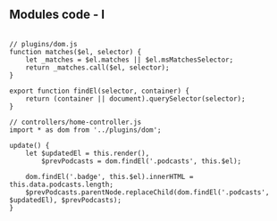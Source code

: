 ##  Modules code - I

<pre>
	<code data-trim>
// plugins/dom.js
function matches($el, selector) {
	let _matches = $el.matches || $el.msMatchesSelector;
	return _matches.call($el, selector);
}

export function findEl(selector, container) {
	return (container || document).querySelector(selector);
}

// controllers/home-controller.js
import * as dom from '../plugins/dom';

update() {
	let $updatedEl = this.render(),
		$prevPodcasts = dom.findEl('.podcasts', this.$el);

	dom.findEl('.badge', this.$el).innerHTML = this.data.podcasts.length;
	$prevPodcasts.parentNode.replaceChild(dom.findEl('.podcasts', $updatedEl), $prevPodcasts);
}
	</code>
</pre>